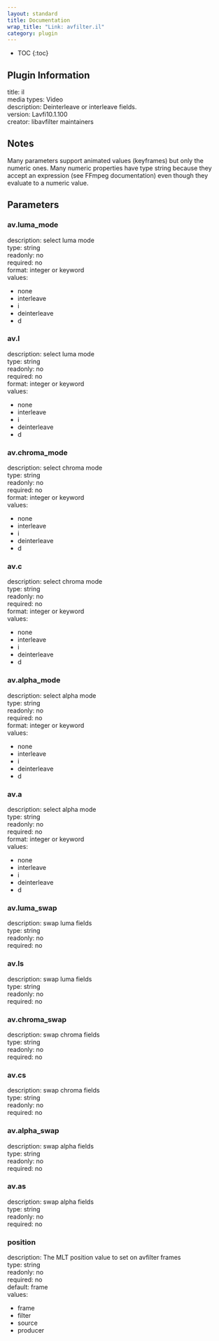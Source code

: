 ```yaml
---
layout: standard
title: Documentation
wrap_title: "Link: avfilter.il"
category: plugin
---
```

* TOC
{:toc}

## Plugin Information

title: il  
media types:
Video  
description: Deinterleave or interleave fields.  
version: Lavfi10.1.100  
creator: libavfilter maintainers  

## Notes

Many parameters support animated values (keyframes) but only the numeric ones. Many numeric properties have type string because they accept an expression (see FFmpeg documentation) even though they evaluate to a numeric value.

## Parameters

### av.luma_mode

  
description:
select luma mode  
type: string  
readonly: no  
required: no  
format: integer or keyword  
values:  

* none
* interleave
* i
* deinterleave
* d

### av.l

  
description:
select luma mode  
type: string  
readonly: no  
required: no  
format: integer or keyword  
values:  

* none
* interleave
* i
* deinterleave
* d

### av.chroma_mode

  
description:
select chroma mode  
type: string  
readonly: no  
required: no  
format: integer or keyword  
values:  

* none
* interleave
* i
* deinterleave
* d

### av.c

  
description:
select chroma mode  
type: string  
readonly: no  
required: no  
format: integer or keyword  
values:  

* none
* interleave
* i
* deinterleave
* d

### av.alpha_mode

  
description:
select alpha mode  
type: string  
readonly: no  
required: no  
format: integer or keyword  
values:  

* none
* interleave
* i
* deinterleave
* d

### av.a

  
description:
select alpha mode  
type: string  
readonly: no  
required: no  
format: integer or keyword  
values:  

* none
* interleave
* i
* deinterleave
* d

### av.luma_swap

  
description:
swap luma fields  
type: string  
readonly: no  
required: no  

### av.ls

  
description:
swap luma fields  
type: string  
readonly: no  
required: no  

### av.chroma_swap

  
description:
swap chroma fields  
type: string  
readonly: no  
required: no  

### av.cs

  
description:
swap chroma fields  
type: string  
readonly: no  
required: no  

### av.alpha_swap

  
description:
swap alpha fields  
type: string  
readonly: no  
required: no  

### av.as

  
description:
swap alpha fields  
type: string  
readonly: no  
required: no  

### position

  
description:
The MLT position value to set on avfilter frames  
type: string  
readonly: no  
required: no  
default: frame  
values:  

* frame
* filter
* source
* producer

